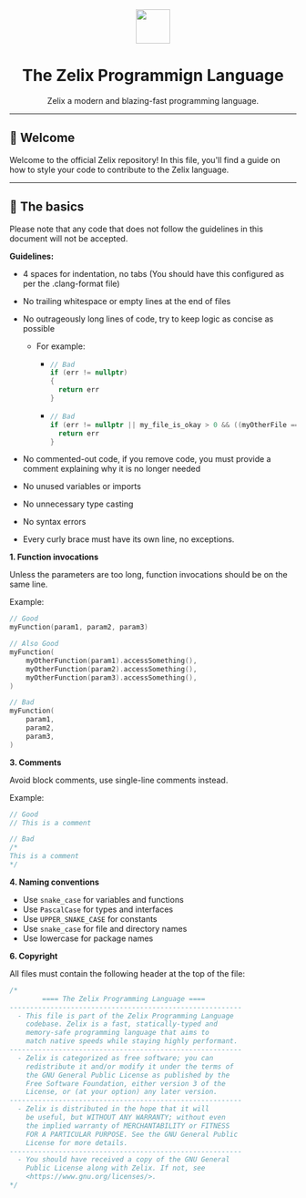 <div align="center">
    <img src="https://assets.zelixlang.dev/logo.png" height="60" width="60">
    <h1>The Zelix Programmign Language</h1>
    Zelix a modern and blazing-fast programming language.
</div>

---

## 👋 Welcome

Welcome to the official Zelix repository! In this file, you'll find a guide on how to style your code
to contribute to the Zelix language.

---

## 📝 The basics

Please note that any code that does not follow the guidelines in this document will not be accepted.

**Guidelines:**

- 4 spaces for indentation, no tabs (You should have this configured as per the .clang-format file)
- No trailing whitespace or empty lines at the end of files
- No outrageously long lines of code, try to keep logic as concise as possible
  - For example:
    - ```c++
      // Bad
      if (err != nullptr)
      { 
        return err
      }
        ```
      
    - ```c++
      // Bad
	  if (err != nullptr || my_file_is_okay > 0 && ((myOtherFile == "okay" || myOtherFile == "not okay") || fetchSomeResource() == "13.5")) {
        return err
	  }
        ```
      
- No commented-out code, if you remove code, you must provide a comment explaining why it is no longer needed
- No unused variables or imports
- No unnecessary type casting
- No syntax errors
- Every curly brace must have its own line, no exceptions.

**1. Function invocations**

Unless the parameters are too long, function invocations should be on the same line.

Example:

```go
// Good
myFunction(param1, param2, param3)

// Also Good
myFunction(
    myOtherFunction(param1).accessSomething(),
	myOtherFunction(param2).accessSomething(),
    myOtherFunction(param3).accessSomething(),
)

// Bad
myFunction(
    param1,
    param2,
    param3,
)
```

**3. Comments**

Avoid block comments, use single-line comments instead.

Example:

```go
// Good
// This is a comment

// Bad
/*
This is a comment
*/
```

**4. Naming conventions**

- Use `snake_case` for variables and functions
- Use `PascalCase` for types and interfaces
- Use `UPPER_SNAKE_CASE` for constants
- Use `snake_case` for file and directory names
- Use lowercase for package names

**6. Copyright**

All files must contain the following header at the top of the file:

```go
/*
        ==== The Zelix Programming Language ====
---------------------------------------------------------
  - This file is part of the Zelix Programming Language
    codebase. Zelix is a fast, statically-typed and
    memory-safe programming language that aims to
    match native speeds while staying highly performant.
---------------------------------------------------------
  - Zelix is categorized as free software; you can
    redistribute it and/or modify it under the terms of
    the GNU General Public License as published by the
    Free Software Foundation, either version 3 of the
    License, or (at your option) any later version.
---------------------------------------------------------
  - Zelix is distributed in the hope that it will
    be useful, but WITHOUT ANY WARRANTY; without even
    the implied warranty of MERCHANTABILITY or FITNESS
    FOR A PARTICULAR PURPOSE. See the GNU General Public
    License for more details.
---------------------------------------------------------
  - You should have received a copy of the GNU General
    Public License along with Zelix. If not, see
    <https://www.gnu.org/licenses/>.
*/
```